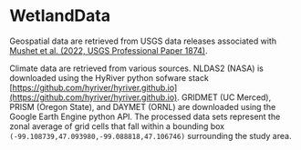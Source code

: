 # WetlandData

Geospatial data are retrieved from USGS data releases associated with [Mushet et al. (2022, USGS Professional Paper 1874)](https://doi.org/10.3133/pp1874).

Climate data are retrieved from various sources. NLDAS2 (NASA) is downloaded using the HyRiver python sofware stack [https://github.com/hyriver/hyriver.github.io](https://github.com/hyriver/hyriver.github.io). GRIDMET (UC Merced), PRISM (Oregon State), and DAYMET (ORNL) are downloaded using the Google Earth Engine python API. The processed data sets represent the zonal average of grid cells that fall within a bounding box `(-99.108739,47.093980,-99.088818,47.106746)` surrounding the study area.
